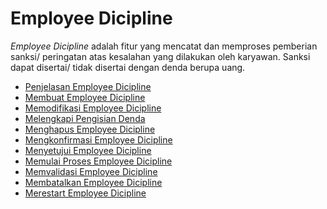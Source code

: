 # Employee Dicipline

*Employee Dicipline* adalah fitur yang mencatat dan memproses pemberian sanksi/
peringatan atas kesalahan yang dilakukan oleh karyawan. Sanksi dapat disertai/
tidak disertai dengan denda berupa uang.

- [Penjelasan Employee Dicipline](./employee-dicipline/penjelasan.md)
- [Membuat Employee Dicipline](./employee-dicipline/membuat.md)
- [Memodifikasi Employee Dicipline](./employee-dicipline/modifikasi.md)
- [Melengkapi Pengisian Denda](./employee-dicipline/membuat-fine.md)
- [Menghapus Employee Dicipline](./employee-dicipline/menghapus.md)
- [Mengkonfirmasi Employee Dicipline](./employee-dicipline/mengkonfirmasi.md)
- [Menyetujui Employee Dicipline](./employee-dicipline/menyetujui.md)
- [Memulai Proses Employee Dicipline](./employee-dicipline/memulai-proses.md)
- [Memvalidasi Employee Dicipline](./employee-dicipline/memvalidasi.md)
- [Membatalkan Employee Dicipline](./employee-dicipline/membatalkan.md)
- [Merestart Employee Dicipline](./employee-dicipline/merestart.md)
